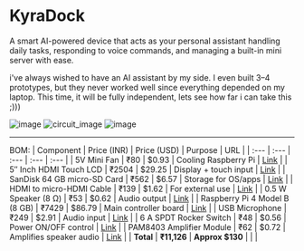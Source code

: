 # KyraDock
A smart AI-powered device that acts as your personal assistant handling daily tasks, responding to voice commands, and managing a built-in mini server with ease.

i've always wished to have an AI assistant by my side. I even built 3–4 prototypes, but they never worked well since everything depended on my laptop. This time, it will be fully independent, lets see how far i can take this ;)))

![image](https://github.com/user-attachments/assets/847d73e6-36cc-4ed2-a811-5bd93344610f)
![circuit_image](https://github.com/user-attachments/assets/afa9accb-38dd-4b0b-ab45-64b769153a92)
![image](https://github.com/user-attachments/assets/03c074bd-53fd-4274-bc67-7f8b21d9e39f)


--------------------------------------------------------------------------------------------------
BOM:
| Component | Price (INR) | Price (USD) | Purpose | URL |
| :--- | :--- | :--- | :--- | :--- |
| 5V Mini Fan | ₹80 | $0.93 | Cooling Raspberry Pi | [Link](https://robocraze.com/products/5v-mini-fan-for-raspberry-pi?variant=40192541982873) |
| 5″ Inch HDMI Touch LCD | ₹2504 | $29.25 | Display + touch input | [Link](https://robocraze.com/products/5-inch-lcd-hdmi-touch-screen-display-tft-lcd-panel-module?variant=40193802895513) |
| SanDisk 64 GB micro-SD Card | ₹562 | $6.57 | Storage for OS/apps | [Link](https://robocraze.com/products/sandisk-64gb-micro-sd-sdhc-card?variant=45520818634976) |
| HDMI to micro-HDMI Cable | ₹139 | $1.62 | For external use | [Link](https://robocraze.com/products/hdmi-to-micro-hdmi-cable?variant=40193636597913) |
| 0.5 W Speaker (8 Ω) | ₹53 | $0.62 | Audio output | [Link](https://robocraze.com/products/0-5w-speaker?variant=40193361576089) |
| Raspberry Pi 4 Model B (8 GB) | ₹7429 | $86.79 | Main controller board | [Link](https://robocraze.com/products/raspberry-pi-4-model-b-8-gb-ram?variant=40193825308825) |
| USB Microphone | ₹249 | $2.91 | Audio input | [Link](https://robocraze.com/products/usb-microphone-for-raspberry-pi-color-may-vary?variant=40192870809753) |
| 6 A SPDT Rocker Switch | ₹48 | $0.56 | Power ON/OFF control | [Link](https://robocraze.com/products/6-a-250v-3-pin-spdt-on-off-rocker-switch-jl-mrs-102-bk?variant=43223637393632) |
| PAM8403 Amplifier Module | ₹62 | $0.72 | Amplifies speaker audio | [Link](https://robocraze.com/products/pam-8403-amplifier-module?variant=40192902365337) |
| **Total** | **₹11,126** | **Approx $130** | | |
